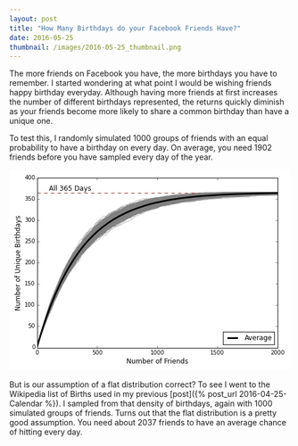 ```yaml
---
layout: post
title: "How Many Birthdays do your Facebook Friends Have?"
date: 2016-05-25
thumbnail: /images/2016-05-25_thumbnail.png
---
```


The more friends on Facebook you have, the more birthdays you have to remember. I started wondering at what point I would be wishing friends happy birthday everyday. Although having more friends at first increases the number of different birthdays represented, the returns quickly diminish as your friends become more likely to share a common birthday than have a unique one.

To test this, I randomly simulated 1000 groups of friends with an equal probability to have a birthday on every day. On average, you need 1902 friends before you have sampled every day of the year.

![Number of Unique Birthdays](/images/BirthdaysperFriend.jpeg)

But is our assumption of a flat distribution correct? To see I went to the Wikipedia list of Births used in my previous [post]({% post_url 2016-04-25-Calendar %}). I sampled from that density of birthdays, again with 1000 simulated groups of friends. Turns out that the flat distribution is a pretty good assumption. You need about 2037 friends to have an average chance of hitting every day.
